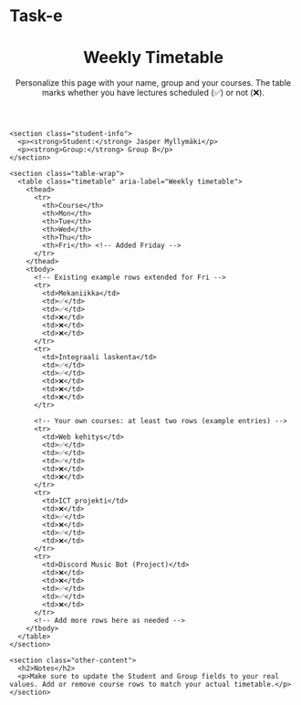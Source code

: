 # Task-e
<!--
Author: Jasper Myllymäki
Date: 2025-10-06
-->
<!DOCTYPE html>
<html lang="en">
<head>
  <meta charset="utf-8" />
  <meta name="viewport" content="width=device-width,initial-scale=1" />
  <title>Weekly Timetable - Task E</title>
  <link rel="stylesheet" href="style.css">
</head>
<body>
  <div class="content">
    <header class="site-header">
      <h1>Weekly Timetable</h1>
      <p class="intro">Personalize this page with your name, group and your courses. The table marks whether you have lectures scheduled (✅) or not (❌).</p>
    </header>

    <section class="student-info">
      <p><strong>Student:</strong> Jasper Myllymäki</p>
      <p><strong>Group:</strong> Group B</p>
    </section>

    <section class="table-wrap">
      <table class="timetable" aria-label="Weekly timetable">
        <thead>
          <tr>
            <th>Course</th>
            <th>Mon</th>
            <th>Tue</th>
            <th>Wed</th>
            <th>Thu</th>
            <th>Fri</th> <!-- Added Friday -->
          </tr>
        </thead>
        <tbody>
          <!-- Existing example rows extended for Fri -->
          <tr>
            <td>Mekaniikka</td>
            <td>✅</td>
            <td>✅</td>
            <td>❌</td>
            <td>❌</td>
            <td>❌</td>
          </tr>
          <tr>
            <td>Integraali laskenta</td>
            <td>✅</td>
            <td>✅</td>
            <td>❌</td>
            <td>❌</td>
            <td>❌</td>
          </tr>

          <!-- Your own courses: at least two rows (example entries) -->
          <tr>
            <td>Web kehitys</td>
            <td>✅</td>
            <td>✅</td>
            <td>✅</td>
            <td>❌</td>
            <td>❌</td>
          </tr>
          <tr>
            <td>ICT projekti</td>
            <td>❌</td>
            <td>✅</td>
            <td>❌</td>
            <td>✅</td>
            <td>❌</td>
          </tr>
          <tr>
            <td>Discord Music Bot (Project)</td>
            <td>❌</td>
            <td>❌</td>
            <td>✅</td>
            <td>✅</td>
            <td>❌</td>
          </tr>
          <!-- Add more rows here as needed -->
        </tbody>
      </table>
    </section>

    <section class="other-content">
      <h2>Notes</h2>
      <p>Make sure to update the Student and Group fields to your real values. Add or remove course rows to match your actual timetable.</p>
    </section>
  </div>
</body>
</html>

